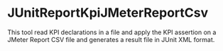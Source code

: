 # JUnitReportKpiJMeterReportCsv
This tool read KPI declarations in a file and apply the KPI assertion on a JMeter Report CSV file and generates a result file in JUnit XML format.
